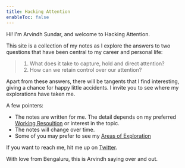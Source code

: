 ```yaml
---
title: Hacking Attention
enableToc: false
---
```


Hi! I'm Arvindh Sundar, and welcome to Hacking Attention.

This site is a collection of my notes as I explore the answers to two questions that have been central to my career and personal life:

> 1. What does it take to capture, hold and direct attention?
> 2. How can we retain control over our attention?

Apart from these answers, there will be tangents that I find interesting, giving a chance for happy little accidents. I invite you to see where my explorations have taken me.

A few pointers:
- The notes are written for me. The detail depends on my preferred [Working Resoultion](Working%20Resoultion.md) or interest in the topic.
- The notes will change over time.
- Some of you may prefer to see my [Areas of Exploration](Areas%20of%20Exploration.md)

If you want to reach me, hit me up on [Twitter](https://twitter.com/arvindhsundar).

With love from Bengaluru, this is Arvindh saying over and out.